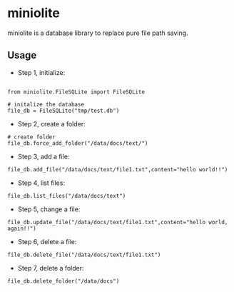 # miniolite

miniolite is a database library to replace pure file path saving.

## Usage

- Step 1, initialize:

```

from miniolite.FileSQLite import FileSQLite

# initalize the database
file_db = FileSQLite("tmp/test.db")
```


- Step 2, create a folder:

```
# create folder
file_db.force_add_folder("/data/docs/text/")
```

- Step 3, add a file:
```
file_db.add_file("/data/docs/text/file1.txt",content="hello world!!")
```
- Step 4, list files:
```
file_db.list_files("/data/docs/text")
```
- Step 5, change a file:
```
file_db.update_file("/data/docs/text/file1.txt",content="hello world, again!!")
```
- Step 6, delete a file:
```
file_db.delete_file("/data/docs/text/file1.txt")
```
- Step 7, delete a folder:
```
file_db.delete_folder("/data/docs")
```